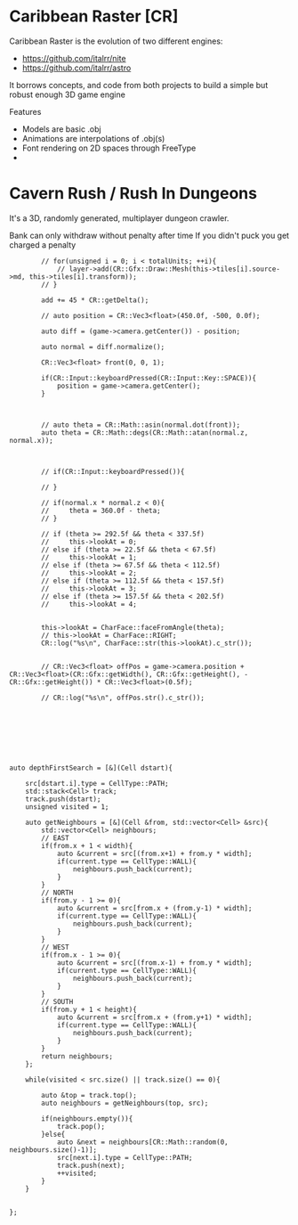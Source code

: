 # Caribbean Raster [CR]

Caribbean Raster is the evolution of two different engines:
- https://github.com/italrr/nite
- https://github.com/italrr/astro

It borrows concepts, and code from both projects to build a simple but robust enough 3D game engine

Features
- Models are basic .obj
- Animations are interpolations of .obj(s)
- Font rendering on 2D spaces through FreeType
- 

# Cavern Rush / Rush In Dungeons

It's a 3D, randomly generated, multiplayer dungeon crawler.




Bank can only withdraw without penalty after time
If you didn't puck you get charged a penalty





            // for(unsigned i = 0; i < totalUnits; ++i){
                // layer->add(CR::Gfx::Draw::Mesh(this->tiles[i].source->md, this->tiles[i].transform));
            // }

            add += 45 * CR::getDelta();

            // auto position = CR::Vec3<float>(450.0f, -500, 0.0f);

            auto diff = (game->camera.getCenter()) - position;

            auto normal = diff.normalize();

            CR::Vec3<float> front(0, 0, 1);

            if(CR::Input::keyboardPressed(CR::Input::Key::SPACE)){
                position = game->camera.getCenter();
            }

            

            // auto theta = CR::Math::asin(normal.dot(front));
            auto theta = CR::Math::degs(CR::Math::atan(normal.z, normal.x));



            // if(CR::Input::keyboardPressed()){

            // }

            // if(normal.x * normal.z < 0){
            //     theta = 360.0f - theta;
            // }

            // if (theta >= 292.5f && theta < 337.5f)
            //     this->lookAt = 0;
            // else if (theta >= 22.5f && theta < 67.5f)
            //     this->lookAt = 1;
            // else if (theta >= 67.5f && theta < 112.5f)
            //     this->lookAt = 2;
            // else if (theta >= 112.5f && theta < 157.5f)
            //     this->lookAt = 3;
            // else if (theta >= 157.5f && theta < 202.5f)
            //     this->lookAt = 4;


            this->lookAt = CharFace::faceFromAngle(theta);
            // this->lookAt = CharFace::RIGHT;
            CR::log("%s\n", CharFace::str(this->lookAt).c_str());


            // CR::Vec3<float> offPos = game->camera.position + CR::Vec3<float>(CR::Gfx::getWidth(), CR::Gfx::getHeight(), -CR::Gfx::getHeight()) * CR::Vec3<float>(0.5f);

            // CR::log("%s\n", offPos.str().c_str());








    auto depthFirstSearch = [&](Cell dstart){
        
        src[dstart.i].type = CellType::PATH;
        std::stack<Cell> track;
        track.push(dstart);
        unsigned visited = 1;

        auto getNeighbours = [&](Cell &from, std::vector<Cell> &src){
            std::vector<Cell> neighbours;
            // EAST
            if(from.x + 1 < width){
                auto &current = src[(from.x+1) + from.y * width];
                if(current.type == CellType::WALL){
                    neighbours.push_back(current);
                }
            }            
            // NORTH
            if(from.y - 1 >= 0){
                auto &current = src[from.x + (from.y-1) * width];
                if(current.type == CellType::WALL){
                    neighbours.push_back(current);
                }
            }
            // WEST
            if(from.x - 1 >= 0){
                auto &current = src[(from.x-1) + from.y * width];
                if(current.type == CellType::WALL){
                    neighbours.push_back(current);
                }
            }               
            // SOUTH
            if(from.y + 1 < height){
                auto &current = src[from.x + (from.y+1) * width];
                if(current.type == CellType::WALL){
                    neighbours.push_back(current);
                }
            }     
            return neighbours;
        };

        while(visited < src.size() || track.size() == 0){

            auto &top = track.top();
            auto neighbours = getNeighbours(top, src);

            if(neighbours.empty()){
                track.pop();
            }else{
                auto &next = neighbours[CR::Math::random(0, neighbours.size()-1)];
                src[next.i].type = CellType::PATH;
                track.push(next);
                ++visited;
            }
        }
        

    };
